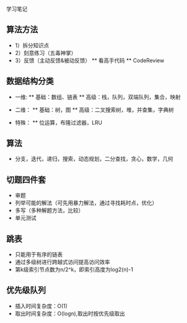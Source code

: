 学习笔记
## 算法方法

* 1）拆分知识点
* 2）刻意练习（五毒神掌）
* 3）反馈（主动反馈&被动反馈）
** 看高手代码
** CodeReview

## 数据结构分类
* 一维:
** 基础：数组、链表
** 高级：栈，队列，双端队列，集合，映射

* 二维：
** 基础：树，图
** 高级：二叉搜索树，堆，并查集，字典树

* 特殊：
** 位运算，布隆过滤器，LRU

## 算法
* 分支，迭代，递归，搜索，动态规划，二分查找，贪心，数学，几何

## 切题四件套
* 审题
* 列举可能的解法（可先用暴力解法，通过寻找耗时点，优化）
* 多写（多种解题方法，比较）
* 单元测试

## 跳表
* 只能用于有序的链表
* 通过多级树进行跨越式访问提高访问效率
* 第k级索引节点数为n/2^k，即索引高度为log2(n)-1

## 优先级队列
* 插入时间复杂度：O(1)
* 取出时间复杂度：O(logn),取出时按优先级取出